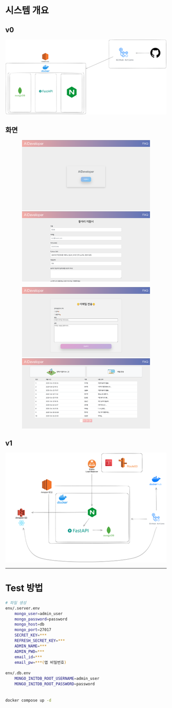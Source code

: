 
# 시스템 개요

## v0
![](./img/aid_v0_system.png)

## 화면
<p align=center>
    <img src="./img/aid_v0_home.png" width=400/>
    <img src="./img/aid_v0_submit.png" width=400/>
</p>
<p align=center>
    <img src="./img/aid_v0_mail.png" width=400/>
    <img src="./img/aid_v0_admin.png" width=400/>
</p>


## v1
![](./img/aid_v1_system.png)

---

# Test 방법

```sh
# 파일 생성
env/.server.env
    mongo_user=admin_user
    mongo_password=password
    mongo_host=db
    mongo_port=27017
    SECRET_KEY=***
    REFRESH_SECRET_KEY=***
    ADMIN_NAME=***
    ADMIN_PWD=***
    email_id=***
    email_pw=***(앱 비밀번호)

env/.db.env
    MONGO_INITDB_ROOT_USERNAME=admin_user
    MONGO_INITDB_ROOT_PASSWORD=password


docker compose up -d
```
